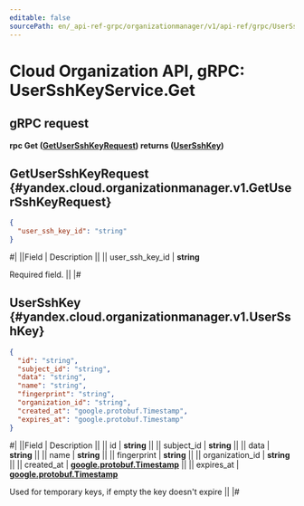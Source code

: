 ```yaml
---
editable: false
sourcePath: en/_api-ref-grpc/organizationmanager/v1/api-ref/grpc/UserSshKey/get.md
---
```


# Cloud Organization API, gRPC: UserSshKeyService.Get

## gRPC request

**rpc Get ([GetUserSshKeyRequest](#yandex.cloud.organizationmanager.v1.GetUserSshKeyRequest)) returns ([UserSshKey](#yandex.cloud.organizationmanager.v1.UserSshKey))**

## GetUserSshKeyRequest {#yandex.cloud.organizationmanager.v1.GetUserSshKeyRequest}

```json
{
  "user_ssh_key_id": "string"
}
```

#|
||Field | Description ||
|| user_ssh_key_id | **string**

Required field.  ||
|#

## UserSshKey {#yandex.cloud.organizationmanager.v1.UserSshKey}

```json
{
  "id": "string",
  "subject_id": "string",
  "data": "string",
  "name": "string",
  "fingerprint": "string",
  "organization_id": "string",
  "created_at": "google.protobuf.Timestamp",
  "expires_at": "google.protobuf.Timestamp"
}
```

#|
||Field | Description ||
|| id | **string** ||
|| subject_id | **string** ||
|| data | **string** ||
|| name | **string** ||
|| fingerprint | **string** ||
|| organization_id | **string** ||
|| created_at | **[google.protobuf.Timestamp](https://developers.google.com/protocol-buffers/docs/reference/google.protobuf#timestamp)** ||
|| expires_at | **[google.protobuf.Timestamp](https://developers.google.com/protocol-buffers/docs/reference/google.protobuf#timestamp)**

Used for temporary keys, if empty the key doesn't expire ||
|#